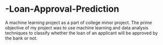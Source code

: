 # -Loan-Approval-Prediction
A machine learning project as a part of college minor project. The prime objective of my project was to use machine learning and data analysis techniques to classify whether the loan of an applicant will be approved by the bank or not.
